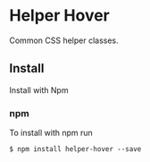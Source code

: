 # Helper Hover

Common CSS helper classes.

## Install

Install with Npm 

### npm

To install with npm run

```
$ npm install helper-hover --save
```
 